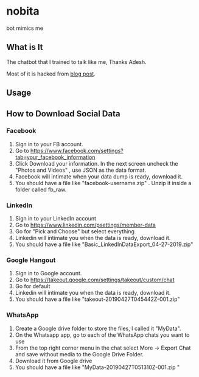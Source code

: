 # nobita

bot mimics me

## What is It

The chatbot that I trained to talk like me, Thanks Adesh.

Most of it is hacked from [blog post](https://adeshpande3.github.io/adeshpande3.github.io/How-I-Used-Deep-Learning-to-Train-a-Chatbot-to-Talk-Like-Me). 

## Usage


## How to Download Social Data

### Facebook

1. Sign in to your FB account.
2. Go to https://www.facebook.com/settings?tab=your_facebook_information
3. Click Download your information. In the next screen uncheck the "Photos and Videos" , use JSON as the data format.
4. Facebook will intimate when your data dump is ready, download it. 
5. You should have a file like "facebook-username.zip" . Unzip it inside a folder called fb_raw.

### LinkedIn

1. Sign in to your LinkedIn account
2. Go to https://www.linkedin.com/psettings/member-data
3. Go for "Pick and Choose" but select everything
4. Linkedin will intimate you when the data is ready, download it.
5. You should have a file like "Basic_LinkedInDataExport_04-27-2019.zip"

### Google Hangout

1. Sign in to Google account.
2. Go to https://takeout.google.com/settings/takeout/custom/chat
3. Go for default
4. Linkedin will intimate you when the data is ready, download it.
5. You should have a file like "takeout-20190427T045442Z-001.zip"

### WhatsApp

1. Create a Google drive folder to store the files, I called it "MyData".
2. On the Whatsapp app, go to each of the WhatsApp chats you want to use
3. From the top right corner menu in the chat select More -> Export Chat and save without media to the Google Drive Folder.
4. Download it from Google drive
5. You should have a file like "MyData-20190427T051310Z-001.zip "
